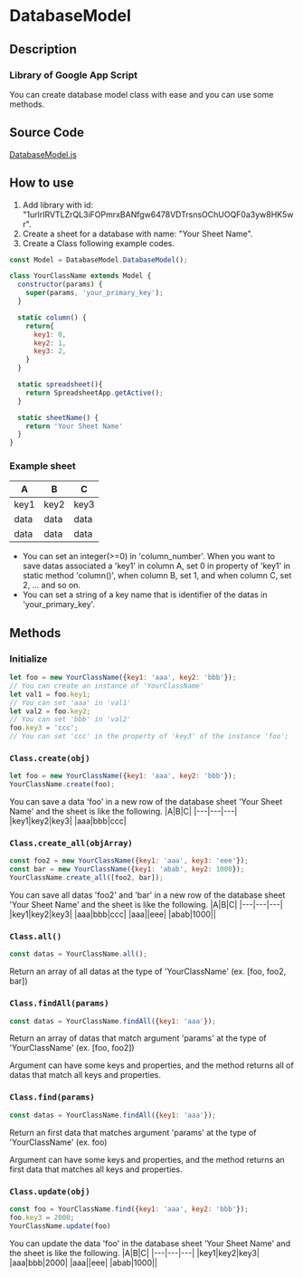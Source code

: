 # DatabaseModel
## Description
### Library of Google App Script
You can create database model class with ease and you can use some methods.

## Source Code
[DatabaseModel.js](https://github.com/Nagai-S/DatabaseModel/blob/main/DatabaseModel.js)

## How to use
1. Add library with id: "1urlrIRVTLZrQL3iFOPmrxBANfgw6478VDTrsnsOChUOQF0a3yw8HK5wr".
2. Create a sheet for a database with name: "Your Sheet Name".
3. Create a Class following example codes.
````js
const Model = DatabaseModel.DatabaseModel();

class YourClassName extends Model {
  constructor(params) {
    super(params, 'your_primary_key');
  }

  static column() {
    return{
      key1: 0,
      key2: 1,
      key3: 2,
    }
  }

  static spreadsheet(){
    return SpreadsheetApp.getActive();
  }

  static sheetName() {
    return 'Your Sheet Name'
  }
}
````
### Example sheet
|A|B|C|
|---|---|---|
|key1|key2|key3|
|data|data|data|
|data|data|data|

* You can set an integer(>=0) in 'column_number'. When you want to save datas associated a 'key1' in column A, set 0 in property of 'key1' in static method 'column()', when column B, set 1, and when column C, set 2, ... and so on.
* You can set a string of a key name that is identifier of the datas in 'your_primary_key'.

## Methods
### Initialize
````js
let foo = new YourClassName({key1: 'aaa', key2: 'bbb'}); 
// You can create an instance of 'YourClassName'
let val1 = foo.key1; 
// You can set 'aaa' in 'val1'
let val2 = foo.key2; 
// You can set 'bbb' in 'val2'
foo.key3 = 'ccc';  
// You can set 'ccc' in the property of 'key3' of the instance 'foo';
````

### `Class.create(obj)`
````js
let foo = new YourClassName({key1: 'aaa', key2: 'bbb'});
YourClassName.create(foo);
````
You can save a data 'foo' in a new row of the database sheet 'Your Sheet Name' and the sheet is like the following.
|A|B|C|
|---|---|---|
|key1|key2|key3|
|aaa|bbb|ccc|

### `Class.create_all(objArray)`
````js
const foo2 = new YourClassName({key1: 'aaa', key3: 'eee'});
const bar = new YourClassName({key1: 'abab', key2: 1000});
YourClassName.create_all([foo2, bar]);
````
You can save all datas 'foo2' and 'bar' in a new row of the database sheet 'Your Sheet Name' and the sheet is like the following.
|A|B|C|
|---|---|---|
|key1|key2|key3|
|aaa|bbb|ccc|
|aaa||eee|
|abab|1000||

### `Class.all()`
````js
const datas = YourClassName.all(); 
````
Return an array of all datas at the type of 'YourClassName' (ex. [foo, foo2, bar])

### `Class.findAll(params)`
````js
const datas = YourClassName.findAll({key1: 'aaa'}); 
````
Return an array of datas that match argument 'params' at the type of 'YourClassName' (ex. [foo, foo2])

Argument can have some keys and properties, and the method returns all of datas that match all keys and properties.

### `Class.find(params)`
````js
const datas = YourClassName.findAll({key1: 'aaa'}); 
````
Return an first data that matches argument 'params' at the type of 'YourClassName' (ex. foo)

Argument can have some keys and properties, and the method returns an first data that matches all keys and properties.

### `Class.update(obj)`
````js
const foo = YourClassName.find({key1: 'aaa', key2: 'bbb'});
foo.key3 = 2000;
YourClassName.update(foo)
````
You can update the data 'foo' in the database sheet 'Your Sheet Name' and the sheet is like the following.
|A|B|C|
|---|---|---|
|key1|key2|key3|
|aaa|bbb|2000|
|aaa||eee|
|abab|1000||

